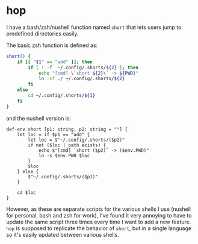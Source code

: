 # hop

I have a bash/zsh/nushell function named `short` that lets users jump to predefined directories easily.

The basic zsh function is defined as:
```zsh
short() {
    if [[ "$1" == "add" ]]; then
        if [ ! -f  ~/.config/.shorts/${2} ]; then
            echo "[cmd] \`short ${2}\` -> ${PWD}"
            ln -sf ./ ~/.config/.shorts/${2}
        fi
    else
        cd ~/.config/.shorts/${1}
    fi
}
```

and the nushell version is:
```nu
def-env short [p1: string, p2: string = ""] {
    let loc = if $p1 == "add" {
        let loc = $"~/.config/.shorts/($p2)"
        if not ($loc | path exists) {
            echo $"[cmd] `short ($p2)` -> ($env.PWD)"
            ln -s $env.PWD $loc
        }
        $loc
    } else {
        $"~/.config/.shorts/($p1)"
    }

    cd $loc
}
```

However, as these are separate scripts for the various shells I use (nushell for personal, bash and zsh for work), I've found it very annoying to have to update the same script three times every time I want to add a new feature.  `hop` is supposed to replicate the behavior of `short`, but in a single language so it's easily updated between various shells.
